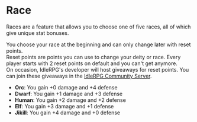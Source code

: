 # Race

Races are a feature that allows you to choose one of five races, all of which give unique stat bonuses.

You choose your race at the beginning and can only change later with reset points.  
Reset points are points you can use to change your deity or race. Every player starts with 2 reset points on default and you can't get anymore.  
On occasion, IdleRPG's developer will host giveaways for reset points. You can join these giveaways in the [IdleRPG Community Server](https://support.idlerpg.xyz/).

- **Orc**: You gain +0 damage and +4 defense
- **Dwarf**: You gain +1 damage and +3 defense
- **Human**: You gain +2 damage and +2 defense
- **Elf**: You gain +3 damage and +1 defense
- **Jikill**: You gain +4 damage and +0 defense